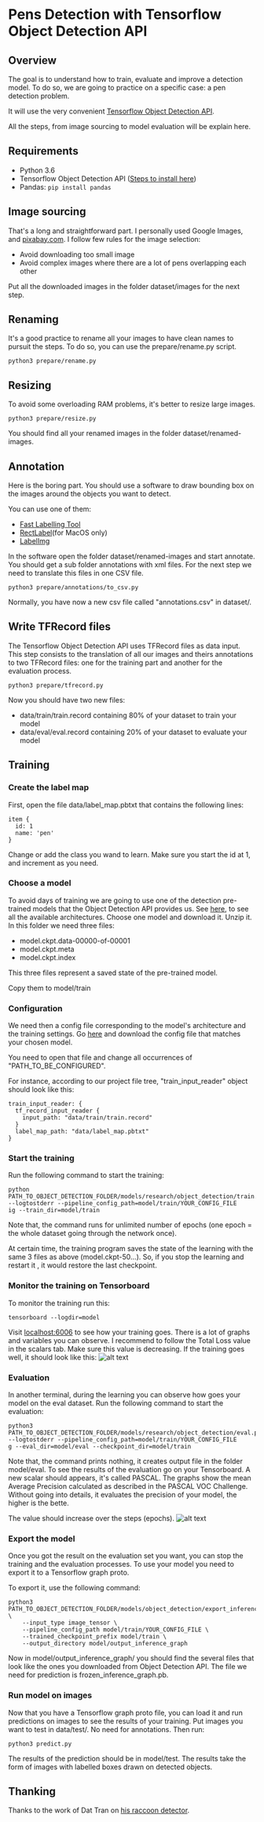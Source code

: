# Pens Detection with Tensorflow Object Detection API

## Overview
The goal is to understand how to train, evaluate and improve a detection model.
To do so, we are going to practice on a specific case: a pen detection problem.

It will use the very convenient [Tensorflow Object Detection API](https://github.com/tensorflow/models/tree/master/research/object_detection).  

All the steps, from image sourcing to model evaluation will be explain here.


## Requirements

* Python 3.6
* Tensorflow Object Detection API ([Steps to install here](https://github.com/tensorflow/models/blob/master/research/object_detection/g3doc/installation.md))
* Pandas: `pip install pandas`


## Image sourcing
That's a long and straightforward part. I personally used Google Images, and [pixabay.com](http://pixabay.com).
I follow few rules for the image selection:
* Avoid downloading too small image
* Avoid complex images where there are a lot of pens overlapping each other

Put all the downloaded images in the folder dataset/images for the next step.

## Renaming
It's a good practice to rename all your images to have clean names to pursuit the steps.
To do so, you can use the prepare/rename.py script.

```
python3 prepare/rename.py
```

## Resizing

To avoid some overloading RAM problems, it's better to resize large images.

```
python3 prepare/resize.py
```

You should find all your renamed images in the folder dataset/renamed-images. 

## Annotation

Here is the boring part. 
You should use a software to draw bounding box on the images around the objects you want to detect.

You can use one of them:
* [Fast Labelling Tool](https://github.com/christopher5106/FastAnnotationTool)
* [RectLabel](https://rectlabel.com)(for MacOS only)
* [LabelImg](https://github.com/tzutalin/labelImg)

In the software open the folder dataset/renamed-images and start annotate.
You should get a sub folder annotations with xml files. For the next step we need to translate this files in one CSV file.

```
python3 prepare/annotations/to_csv.py
```

Normally, you have now a new csv file called "annotations.csv" in dataset/.

## Write TFRecord files

The Tensorflow Object Detection API uses TFRecord files as data input. 
This step consists to the translation of all our images and theirs annotations to two TFRecord files: one for the training part and another for the evaluation process.

```
python3 prepare/tfrecord.py
```

Now you should have two new files:
* data/train/train.record containing 80% of your dataset to train your model
* data/eval/eval.record containing 20% of your dataset to evaluate your model

## Training

### Create the label map

First, open the file data/label_map.pbtxt that contains the following lines:
```
item {
  id: 1
  name: 'pen'
}
``` 
Change or add the class you wand to learn.
Make sure you start the id at 1, and increment as you need.

### Choose a model

To avoid days of training we are going to use one of the detection pre-trained models that the Object Detection API provides us.
See [here](https://github.com/tensorflow/models/blob/master/research/object_detection/g3doc/detection_model_zoo.md), to see all the available architectures.
Choose one model and download it. Unzip it. In this folder we need three files:
* model.ckpt.data-00000-of-00001
* model.ckpt.meta
* model.ckpt.index

This three files represent a saved state of the pre-trained model. 

Copy them to model/train

### Configuration

We need then a config file corresponding to the model's architecture and the training settings. Go [here](https://github.com/tensorflow/models/tree/master/research/object_detection/samples/configs) and download the config file that matches your chosen model.

You need to open that file and change all occurrences of "PATH_TO_BE_CONFIGURED".

For instance, according to our project file tree, "train_input_reader" object should look like this:

```
train_input_reader: {
  tf_record_input_reader {
    input_path: "data/train/train.record"
  }
  label_map_path: "data/label_map.pbtxt"
}
``` 

### Start the training

Run the following command to start the training:
```
python PATH_TO_OBJECT_DETECTION_FOLDER/models/research/object_detection/train.py --logtostderr --pipeline_config_path=model/train/YOUR_CONFIG_FILE
ig --train_dir=model/train
```
Note that, the command runs for unlimited number of epochs (one epoch = the whole dataset going through the network once).

At certain time, the training program saves the state of the learning with the same 3 files as above (model.ckpt-50...). 
So, if you stop the learning and restart it , it would restore the last checkpoint.

### Monitor the training on Tensorboard

To monitor the training run this:
```
tensorboard --logdir=model
```

Visit [localhost:6006](http://localhost:6006) to see how your training goes. There is a lot of graphs and variables you can observe. I recommend to follow the Total Loss value in the scalars tab.
Make sure this value is decreasing. If the training goes well, it should look like this:
![alt text](example/TotalLoss.png)


### Evaluation

In another terminal, during the learning you can observe how goes your model on the eval dataset.
Run the following command to start the evaluation:
```
python3 PATH_TO_OBJECT_DETECTION_FOLDER/models/research/object_detection/eval.py --logtostderr --pipeline_config_path=model/train/YOUR_CONFIG_FILE
g --eval_dir=model/eval --checkpoint_dir=model/train
```
Note that, the command prints nothing, it creates output file in the folder model/eval. To see the results of the evaluation go on your Tensorboard. 
A new scalar should appears, it's called PASCAL. The graphs show the mean Average Precision calculated as described in the PASCAL VOC Challenge.
Without going into details, it evaluates the precision of your model, the higher is the bette.

The value should increase over the steps (epochs).
![alt text](example/PASCAL-mAP.png)


### Export the model

Once you got the result on the evaluation set you want, you can stop the training and the evaluation processes.
To use your model you need to export it to a Tensorflow graph proto.

To export it, use the following command:

```
python3 PATH_TO_OBJECT_DETECTION_FOLDER/models/object_detection/export_inference_graph.py \
    --input_type image_tensor \
    --pipeline_config_path model/train/YOUR_CONFIG_FILE \
    --trained_checkpoint_prefix model/train \
    --output_directory model/output_inference_graph
```

Now in model/output_inference_graph/ you should find the several files that look like the ones you downloaded from Object Detection API.
The file we need for prediction is frozen_inference_graph.pb.


### Run model on images

Now that you have a Tensorflow graph proto file, you can load it and run predictions on images to see the results of your training.
Put images you want to test in data/test/. No need for annotations. Then run:

```
python3 predict.py
```
The results of the prediction should be in model/test. The results take the form of images with labelled boxes drawn on detected objects.

## Thanking

Thanks to the work of Dat Tran on [his raccoon detector](https://towardsdatascience.com/how-to-train-your-own-object-detector-with-tensorflows-object-detector-api-bec72ecfe1d9).



